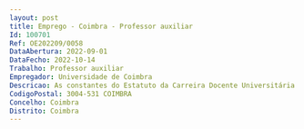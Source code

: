 ```yaml
--- 
layout: post
title: Emprego - Coimbra - Professor auxiliar
Id: 100701
Ref: OE202209/0058
DataAbertura: 2022-09-01
DataFecho: 2022-10-14
Trabalho: Professor auxiliar
Empregador: Universidade de Coimbra
Descricao: As constantes do Estatuto da Carreira Docente Universitária para a categoria de  Professor Auxiliar
CodigoPostal: 3004-531 COIMBRA
Concelho: Coimbra
Distrito: Coimbra
--- 
```

